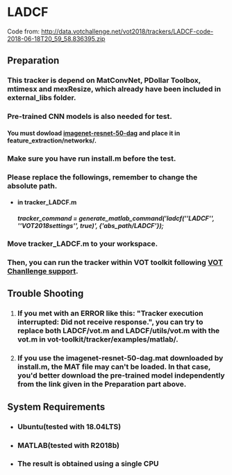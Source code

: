 # LADCF

Code from: http://data.votchallenge.net/vot2018/trackers/LADCF-code-2018-06-18T20_59_58.836395.zip



## Preparation

### This tracker is depend on MatConvNet, PDollar Toolbox, mtimesx and mexResize, which already have been included in external_libs folder.

### Pre-trained CNN models is also needed for test.

#### You must dowload [imagenet-resnet-50-dag](https://www.vlfeat.org/matconvnet/models/imagenet-resnet-50-dag.mat) and place it in feature_extraction/networks/.

### Make sure you have run install.m before the test.

### Please replace the followings, remember to change the absolute path.

- #### in tracker_LADCF.m

  ##### tracker_command = generate_matlab_command('ladcf(''LADCF'', ''VOT2018settings'', true)', {'abs_path/LADCF'});

### Move tracker_LADCF.m to your workspace.

### Then, you can run the tracker within VOT toolkit following [VOT Chanllenge support](http://www.votchallenge.net/howto/).



## Trouble Shooting

1. ### If you met with an ERROR like this: "Tracker execution interrupted: Did not receive response.", you can try to replace both LADCF/vot.m and LADCF/utils/vot.m with the vot.m in vot-toolkit/tracker/examples/matlab/.

2. ### If you use the imagenet-resnet-50-dag.mat downloaded by install.m, the MAT file may can't be loaded. In that case, you'd better download the pre-trained model independently from the link given in the Preparation part above.



## System Requirements

- ### Ubuntu(tested with 18.04LTS)

- ### MATLAB(tested with R2018b)

- ### The result is obtained using a single CPU